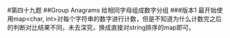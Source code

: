 #第四十九题
##Group Anagrams
给相同字母组成数字分组
###版本1
最开始使用map<char, int>对每个字符串的数字进行计数，但是不知道为什么计数完之后的判断对比结果不同，未去深究，换成直接对string排序的map即可。